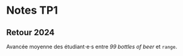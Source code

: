 # Notes TP1

## Retour 2024

Avancée moyenne des étudiant⋅e⋅s entre _99 bottles of beer_ et `range`.
